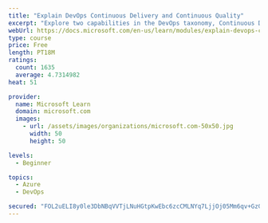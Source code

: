 ```yaml
---
title: "Explain DevOps Continuous Delivery and Continuous Quality"
excerpt: "Explore two capabilities in the DevOps taxonomy, Continuous Delivery and Continuous Quality."
webUrl: https://docs.microsoft.com/en-us/learn/modules/explain-devops-continous-delivery-quality/
type: course
price: Free
length: PT18M
ratings:
  count: 1635
  average: 4.7314982
heat: 51

provider:
  name: Microsoft Learn
  domain: microsoft.com
  images:
    - url: /assets/images/organizations/microsoft.com-50x50.jpg
      width: 50
      height: 50

levels:
  - Beginner

topics:
  - Azure
  - DevOps

secured: "FOL2uELI8y0le3DbNBqVVTjLNuHGtpKwEbc6zcCMLNYq7LjjOj05Mm6qv+GzGHpNKAodKUanCnQEvxgFH3851aqaLWKD/hy+N1bfuplz7RAriRFZhcBY8c5EpOzW/vA6x30fjs3t9OV9zLQ7xiE4M2+5eU4uDPQFhU4q6Bt1m2z9tb15w0UTd5O5szVODMp0lEIq3GgIiIWBt218SOm0ZM9ogKVVAD+9GkRBFegAxhFSvUS8VfDRBHuYuuYi1d5VnOGXthr/eF/yLF1qib5VxI0BxFzldojoWYE+MFdpJ48AC+3VNBeohiGolYnYyStKWgXgvSqS9Zf4XniXFSVkRMzLP0yq01/iKrh/RC9+coAydaUwq5yVqfcSyF2UVm9vMRQAEtOIWOHAx9FVfNgsH4LmAGE/gJWgYfXeW8zi1Jw=;8CuRQmYn4xsJZ9mcNg7bTg=="
---
```



